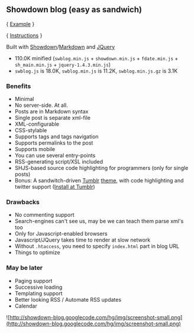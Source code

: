 ## Showdown blog (easy as sandwich) ##

{ [Example](http://showdown-blog.googlecode.com/hg/index.html) }

{ [Instructions](Instructions.md) }

Built with [Showdown](http://attacklab.net/showdown/)/[Markdown](http://daringfireball.net/projects/markdown/) and [JQuery](http://jquery.com)

  * 110.0K minified (`swblog.min.js` + `showdown.min.js` + `fdate.min.js` + `sh_main.min.js` + `jquery-1.4.3.min.js`)
  * `swblog.js` is 18.0K, `swblog.min.js` is 11.2K, `swblog.min.js.gz` is 3.1K

### Benefits ###

  * Minimal
  * No server-side. At all.
  * Posts are in Markdown syntax
  * Single post is separate xml-file
  * XML-configurable
  * CSS-stylable
  * Supports tags and tags navigation
  * Supports permalinks to the post
  * Supports mobile
  * You can use several entry-points
  * RSS-generating script/XSL included
  * SHJS-based source code highlighting for programmers (only for single posts)
  * Bonus: A sandwitch-driven [Tumblr](http://tumblr.com) [theme](http://code.google.com/p/showdown-blog/downloads/detail?name=tumblr_theme.html), with code highlighting and twitter support ([Install at Tumblr](http://www.tumblr.com/theme/18012))

### Drawbacks ###

  * No commenting support
  * Search-engines can't see us, may be we can teach them parse xml's too
  * Only for Javascript-enabled browsers
  * Javascript/JQuery takes time to render at slow network
  * Without `.htaccess`, you need to specify `index.html` part in blog URL
  * Things to optimize

### May be later ###

  * Paging support
  * Successive loading
  * Templating support
  * Better looking RSS / Automate RSS updates
  * Calendar

![http://showdown-blog.googlecode.com/hg/img/screenshot-small.png](http://showdown-blog.googlecode.com/hg/img/screenshot-small.png)
